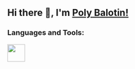 ## Hi there 👋, I'm [Poly Balotin!](https://www.linkedin.com/in/polyana-balotin/) 

### Languages and Tools:

<img src="https://cdn.jsdelivr.net/gh/devicons/devicon/icons/git/git-original.svg" width="40" height="40"/>
          
          
